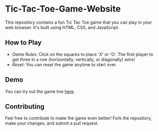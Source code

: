 # Tic-Tac-Toe-Game-Website

This repository contains a fun Tic Tac Toe game that you can play in your web browser. It's built using HTML, CSS, and JavaScript.

## How to Play

- *Game Rules*: Click on the squares to place 'X' or 'O'. The first player to get three in a row (horizontally, vertically, or diagonally) wins!
- *Reset*: You can reset the game anytime to start over.

## Demo

You can try out the game live [here](file:///C:/Users/Rakshith/Desktop/Tic%20Tac%20Toe/game.html).

## Contributing

Feel free to contribute to make the game even better! Fork the repository, make your changes, and submit a pull request.

